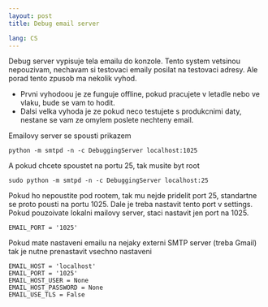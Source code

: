 ```yaml
---
layout: post
title: Debug email server

lang: CS
---
```


Debug server vypisuje tela emailu do konzole. Tento system vetsinou nepouzivam, nechavam si testovaci emaily posilat na testovaci adresy. Ale porad tento zpusob ma nekolik vyhod.

* Prvni vyhodoou je ze funguje offline, pokud pracujete v letadle nebo ve vlaku, bude se vam to hodit.
* Dalsi velka vyhoda je ze pokud neco testujete s produkcnimi daty, nestane se vam ze omylem poslete nechteny email.

Emailovy server se spousti prikazem

    python -m smtpd -n -c DebuggingServer localhost:1025

A pokud chcete spoustet na portu 25, tak musite byt root

    sudo python -m smtpd -n -c DebuggingServer localhost:25

Pokud ho nepoustite pod rootem, tak mu nejde pridelit port 25, standartne se proto pousti na portu 1025. Dale je treba nastavit tento port v settings. Pokud pouzoivate lokalni mailovy server, staci nastavit jen port na 1025.

    EMAIL_PORT = '1025'

Pokud mate nastaveni emailu na nejaky externi SMTP server (treba Gmail) tak je nutne prenastavit vsechno nastaveni

    EMAIL_HOST = 'localhost'
    EMAIL_PORT = '1025'
    EMAIL_HOST_USER = None
    EMAIL_HOST_PASSWORD = None
    EMAIL_USE_TLS = False
